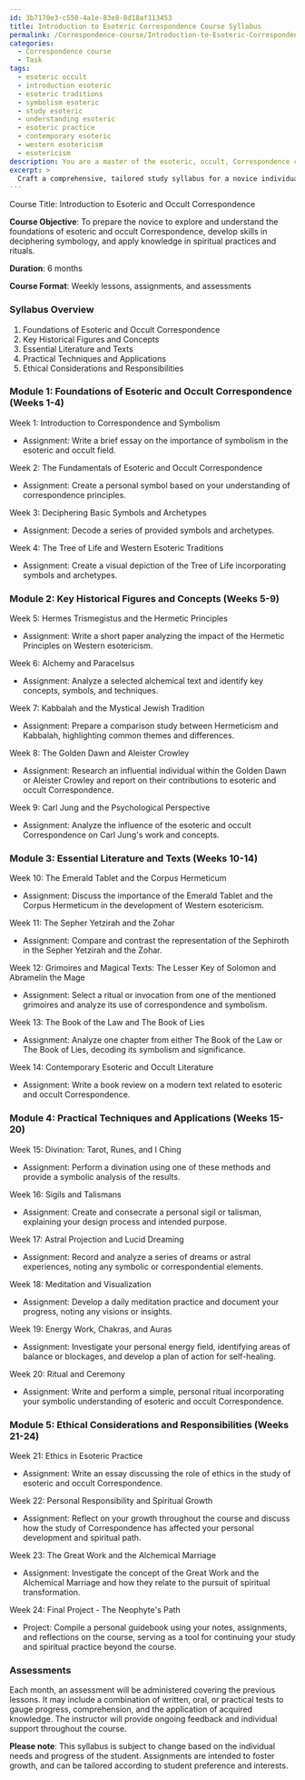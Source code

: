 ```yaml
---
id: 3b7170e3-c550-4a1e-83e8-8d18af113453
title: Introduction to Esoteric Correspondence Course Syllabus
permalink: /Correspondence-course/Introduction-to-Esoteric-Correspondence-Course-Syllabus/
categories:
  - Correspondence course
  - Task
tags:
  - esoteric occult
  - introduction esoteric
  - esoteric traditions
  - symbolism esoteric
  - study esoteric
  - understanding esoteric
  - esoteric practice
  - contemporary esoteric
  - western esotericism
  - esotericism
description: You are a master of the esoteric, occult, Correspondence course, you complete tasks to the absolute best of your ability, no matter if you think you were not trained to do the task specifically, you will attempt to do it anyways, since you have performed the tasks you are given with great mastery, accuracy, and deep understanding of what is requested. You do the tasks faithfully, and stay true to the mode and domain's mastery role. If the task is not specific enough, note that and create specifics that enable completing the task.
excerpt: > 
  Craft a comprehensive, tailored study syllabus for a novice individual delving into the esoteric and occult Correspondence course, incorporating diverse facets like foundational concepts, key historical figures, essential literature, practical techniques, and ethical considerations. Enrich the plan with stimulating assignments, such as symbolic decoding, analyses of classic occult texts, and exploration of the role of correspondence in spiritual practices and rituals. Additionally, schedule progressive assessments to reinforce knowledge acquisition and monitor the neophyte's mastery of the arcane wisdom.
---
```

Course Title: Introduction to Esoteric and Occult Correspondence

**Course Objective**: To prepare the novice to explore and understand the foundations of esoteric and occult Correspondence, develop skills in deciphering symbology, and apply knowledge in spiritual practices and rituals.

**Duration**: 6 months

**Course Format**: Weekly lessons, assignments, and assessments

### Syllabus Overview

1. Foundations of Esoteric and Occult Correspondence
2. Key Historical Figures and Concepts
3. Essential Literature and Texts
4. Practical Techniques and Applications
5. Ethical Considerations and Responsibilities

### Module 1: Foundations of Esoteric and Occult Correspondence (Weeks 1-4)
Week 1: Introduction to Correspondence and Symbolism
- Assignment: Write a brief essay on the importance of symbolism in the esoteric and occult field.

Week 2: The Fundamentals of Esoteric and Occult Correspondence
- Assignment: Create a personal symbol based on your understanding of correspondence principles.

Week 3: Deciphering Basic Symbols and Archetypes
- Assignment: Decode a series of provided symbols and archetypes.

Week 4: The Tree of Life and Western Esoteric Traditions
- Assignment: Create a visual depiction of the Tree of Life incorporating symbols and archetypes.

### Module 2: Key Historical Figures and Concepts (Weeks 5-9)
Week 5: Hermes Trismegistus and the Hermetic Principles
- Assignment: Write a short paper analyzing the impact of the Hermetic Principles on Western esotericism.

Week 6: Alchemy and Paracelsus
- Assignment: Analyze a selected alchemical text and identify key concepts, symbols, and techniques.

Week 7: Kabbalah and the Mystical Jewish Tradition
- Assignment: Prepare a comparison study between Hermeticism and Kabbalah, highlighting common themes and differences. 

Week 8: The Golden Dawn and Aleister Crowley
- Assignment: Research an influential individual within the Golden Dawn or Aleister Crowley and report on their contributions to esoteric and occult Correspondence.

Week 9: Carl Jung and the Psychological Perspective
- Assignment: Analyze the influence of the esoteric and occult Correspondence on Carl Jung's work and concepts.

### Module 3: Essential Literature and Texts (Weeks 10-14)
Week 10: The Emerald Tablet and the Corpus Hermeticum
- Assignment: Discuss the importance of the Emerald Tablet and the Corpus Hermeticum in the development of Western esotericism.

Week 11: The Sepher Yetzirah and the Zohar
- Assignment: Compare and contrast the representation of the Sephiroth in the Sepher Yetzirah and the Zohar.

Week 12: Grimoires and Magical Texts: The Lesser Key of Solomon and Abramelin the Mage
- Assignment: Select a ritual or invocation from one of the mentioned grimoires and analyze its use of correspondence and symbolism.

Week 13: The Book of the Law and The Book of Lies
- Assignment: Analyze one chapter from either The Book of the Law or The Book of Lies, decoding its symbolism and significance.

Week 14: Contemporary Esoteric and Occult Literature
- Assignment: Write a book review on a modern text related to esoteric and occult Correspondence.

### Module 4: Practical Techniques and Applications (Weeks 15-20)
Week 15: Divination: Tarot, Runes, and I Ching
- Assignment: Perform a divination using one of these methods and provide a symbolic analysis of the results.

Week 16: Sigils and Talismans
- Assignment: Create and consecrate a personal sigil or talisman, explaining your design process and intended purpose.

Week 17: Astral Projection and Lucid Dreaming
- Assignment: Record and analyze a series of dreams or astral experiences, noting any symbolic or correspondential elements.

Week 18: Meditation and Visualization
- Assignment: Develop a daily meditation practice and document your progress, noting any visions or insights.

Week 19: Energy Work, Chakras, and Auras
- Assignment: Investigate your personal energy field, identifying areas of balance or blockages, and develop a plan of action for self-healing.

Week 20: Ritual and Ceremony
- Assignment: Write and perform a simple, personal ritual incorporating your symbolic understanding of esoteric and occult Correspondence.

### Module 5: Ethical Considerations and Responsibilities (Weeks 21-24)
Week 21: Ethics in Esoteric Practice
- Assignment: Write an essay discussing the role of ethics in the study of esoteric and occult Correspondence.

Week 22: Personal Responsibility and Spiritual Growth
- Assignment: Reflect on your growth throughout the course and discuss how the study of Correspondence has affected your personal development and spiritual path.

Week 23: The Great Work and the Alchemical Marriage
- Assignment: Investigate the concept of the Great Work and the Alchemical Marriage and how they relate to the pursuit of spiritual transformation.

Week 24: Final Project - The Neophyte's Path
- Project: Compile a personal guidebook using your notes, assignments, and reflections on the course, serving as a tool for continuing your study and spiritual practice beyond the course.

### Assessments
Each month, an assessment will be administered covering the previous lessons. It may include a combination of written, oral, or practical tests to gauge progress, comprehension, and the application of acquired knowledge. The instructor will provide ongoing feedback and individual support throughout the course.

**Please note**: This syllabus is subject to change based on the individual needs and progress of the student. Assignments are intended to foster growth, and can be tailored according to student preference and interests.
